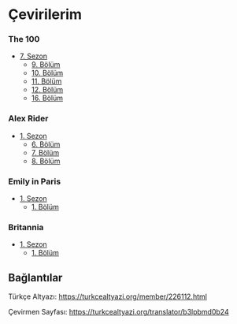 # Çevirilerim
### The 100
- [7. Sezon](./The%20100/7)
  - [9. Bölüm](./The%20100/7/9)
  - [10. Bölüm](./The%20100/7/10)
  - [11. Bölüm](./The%20100/7/11)
  - [12. Bölüm](./The%20100/7/12)
  - [16. Bölüm](./The%20100/7/16)
### Alex Rider
- [1. Sezon](./Alex%20Rider/1)
  - [6. Bölüm](./Alex%20Rider/1/6)
  - [7. Bölüm](./Alex%20Rider/1/7)
  - [8. Bölüm](./Alex%20Rider/1/8)
### Emily in Paris
- [1. Sezon](./Emily%20in%20Paris/1)
  - [1. Bölüm](./Emily%20in%20Paris/1/1)
### Britannia
- [1. Sezon](./Britannia/1)
  - [1. Bölüm](./Britannia/1/1)
## Bağlantılar
Türkçe Altyazı: https://turkcealtyazi.org/member/226112.html

Çevirmen Sayfası: https://turkcealtyazi.org/translator/b3lpbmd0b24
